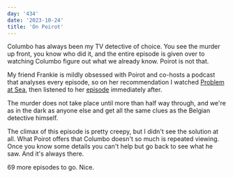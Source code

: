 ```yaml
---
day: '434'
date: '2023-10-24'
title: 'On Poirot'
---
```


Columbo has always been my TV detective of choice. You see the murder up front, you know who did it, and the entire episode is given over to watching Columbo figure out what we already know. Poirot is not that.

My friend Frankie is mildly obsessed with Poirot and co-hosts a podcast that analyses every episode, so on her recommendation I watched [Problem at Sea](https://www.imdb.com/title/tt0676186/), then listened to her [episode](https://open.spotify.com/episode/1dvITOm0VBAr7wrU2P7kN9?si=618af8dfe4d04219) immediately after.

The murder does not take place until more than half way through, and we're as in the dark as anyone else and get all the same clues as the Belgian detective himself.

The climax of this episode is pretty creepy, but I didn't see the solution at all. What Poirot offers that Columbo doesn't so much is repeated viewing. Once you know some details you can't help but go back to see what he saw. And it's always there.

69 more episodes to go. Nice.
